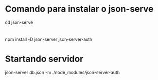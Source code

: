 # Comando para instalar o json-serve
cd json-serve
#
npm install -D json-server json-server-auth

# Startando servidor
json-server db.json -m ./node_modules/json-server-auth
